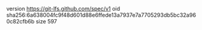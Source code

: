 version https://git-lfs.github.com/spec/v1
oid sha256:6a638004fc9f48d601d88e6ffede13a7937e7a7705293db5bc32a960c82cfb6b
size 597
